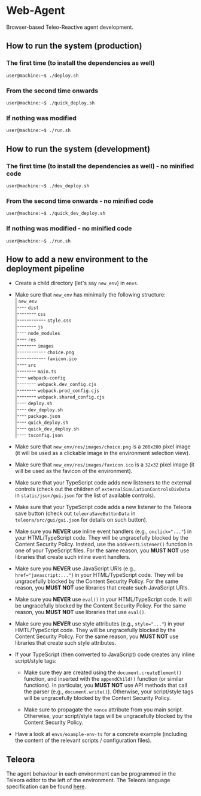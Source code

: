 # Web-Agent

Browser-based Teleo-Reactive agent development.

## How to run the system (production)

### The first time (to install the dependencies as well)

```console
user@machine:~$ ./deploy.sh
```

### From the second time onwards

```console
user@machine:~$ ./quick_deploy.sh
```

### If nothing was modified

```console
user@machine:~$ ./run.sh
```

## How to run the system (development)

### The first time (to install the dependencies as well) - no minified code

```console
user@machine:~$ ./dev_deploy.sh
```

### From the second time onwards - no minified code

```console
user@machine:~$ ./quick_dev_deploy.sh
```

### If nothing was modified - no minified code

```console
user@machine:~$ ./run.sh
```

## How to add a new environment to the deployment pipeline

* Create a child directory (let's say `new_env`) in `envs`.

* Make sure that `new_env` has minimally the following structure:\
    | `new_env`\
    |---- `dist`\
    |-------- `css`\
    |------------ `style.css`\
    |-------- `js`\
    |---- `node_modules`\
    |---- `res`\
    |-------- `images`\
    |------------ `choice.png`\
    |------------ `favicon.ico`\
    |---- `src`\
    |-------- `main.ts`\
    |---- `webpack-config`\
    |-------- `webpack.dev_config.cjs`\
    |-------- `webpack.prod_config.cjs`\
    |-------- `webpack.shared_config.cjs`\
    |---- `deploy.sh`\
    |---- `dev_deploy.sh`\
    |---- `package.json`\
    |---- `quick_deploy.sh`\
    |---- `quick_dev_deploy.sh`\
    |---- `tsconfig.json`

* Make sure that `new_env/res/images/choice.png` is a `200x200` pixel image (it will be used as a clickable image in the environment selection view).

* Make sure that `new_env/res/images/favicon.ico` is a `32x32` pixel image (it will be used as the favicon of the environment).

* Make sure that your TypeScript code adds new listeners to the external controls (check out the children of `externalSimulationControlsDivData` in `static/json/gui.json` for the list of available controls).

* Make sure that your TypeScript code adds a new listener to the Teleora save button (check out `teleoraSaveButtonData` in `teleora/src/gui/gui.json` for details on such button).

* Make sure you **NEVER** use inline event handlers (e.g., `onclick="..."`) in your HTML/TypeScript code. They will be ungracefully blocked by the Content Security Policy. Instead, use the `addEventListener()` function in one of your TypeScript files. For the same reason, you **MUST NOT** use libraries that create such inline event handlers.

* Make sure you **NEVER** use JavaScript URIs (e.g., `href="javascript:..."`) in your HTML/TypeScript code. They will be ungracefully blocked by the Content Security Policy. For the same reason, you **MUST NOT** use libraries that create such JavaScript URIs.

* Make sure you **NEVER** use `eval()` in your HTML/TypeScript code. It will be ungracefully blocked by the Content Security Policy. For the same reason, you **MUST NOT** use libraries that use `eval()`.

* Make sure you **NEVER** use style attributes (e.g., `style="..."`) in your HMTL/TypeScript code. They will be ungracefully blocked by the Content Security Policy. For the same reason, you **MUST NOT** use libraries that create such style attributes.

* If your TypeScript (then converted to JavaScript) code creates any inline script/style tags:
  * Make sure they are created using the `document.createElement()` function, and inserted with the `appendChild()` function (or similar functions). In particular, you **MUST NOT** use API methods that call the parser (e.g., `document.write()`). Otherwise, your script/style tags will be ungracefully blocked by the Content Security Policy.

  * Make sure to propagate the `nonce` attribute from you main script. Otherwise, your script/style tags will be ungracefully blocked by the Content Security Policy.

* Have a look at `envs/example-env-ts` for a concrete example (including the content of the relevant scripts / configuration files).

## Teleora

The agent behaviour in each environment can be programmed in the Teleora editor to the left of the environment. The Teleora language specification can be found [here](TELEORA.md).
